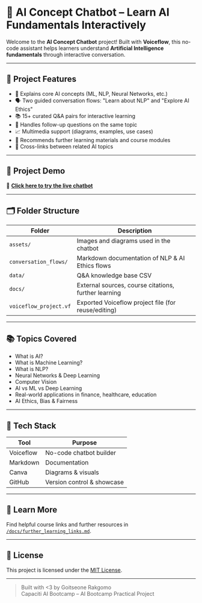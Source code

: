 # 🤖 AI Concept Chatbot – Learn AI Fundamentals Interactively

Welcome to the **AI Concept Chatbot** project! Built with **Voiceflow**, this no-code assistant helps learners understand **Artificial Intelligence fundamentals** through interactive conversation.

---

## 🌟 Project Features

- 🧠 Explains core AI concepts (ML, NLP, Neural Networks, etc.)
- 🗣️ Two guided conversation flows: "Learn about NLP" and "Explore AI Ethics"
- 📚 15+ curated Q&A pairs for interactive learning
- 🔁 Handles follow-up questions on the same topic
- 📈 Multimedia support (diagrams, examples, use cases)
- 🧭 Recommends further learning materials and course modules
- 🔗 Cross-links between related AI topics

---

## 📌 Project Demo

🔗 [**Click here to try the live chatbot**](https://your-public-voiceflow-link.com)

---

## 🗂️ Folder Structure

| Folder | Description |
|--------|-------------|
| `assets/` | Images and diagrams used in the chatbot |
| `conversation_flows/` | Markdown documentation of NLP & AI Ethics flows |
| `data/` | Q&A knowledge base CSV |
| `docs/` | External sources, course citations, further learning |
| `voiceflow_project.vf` | Exported Voiceflow project file (for reuse/editing) |

---

## 📚 Topics Covered

- What is AI?
- What is Machine Learning?
- What is NLP?
- Neural Networks & Deep Learning
- Computer Vision
- AI vs ML vs Deep Learning
- Real-world applications in finance, healthcare, education
- AI Ethics, Bias & Fairness

---

## 🧪 Tech Stack

| Tool      | Purpose                     |
|-----------|-----------------------------|
| Voiceflow | No-code chatbot builder     |
| Markdown  | Documentation               |
| Canva     | Diagrams & visuals          |
| GitHub    | Version control & showcase  |

---

## 📖 Learn More

Find helpful course links and further resources in [`/docs/further_learning_links.md`](docs/further_learning_links.md).

---

## 📝 License

This project is licensed under the [MIT License](LICENSE).

---

> Built with <3 by Goitseone Rakgomo  
> Capaciti AI Bootcamp – AI Bootcamp Practical Project

